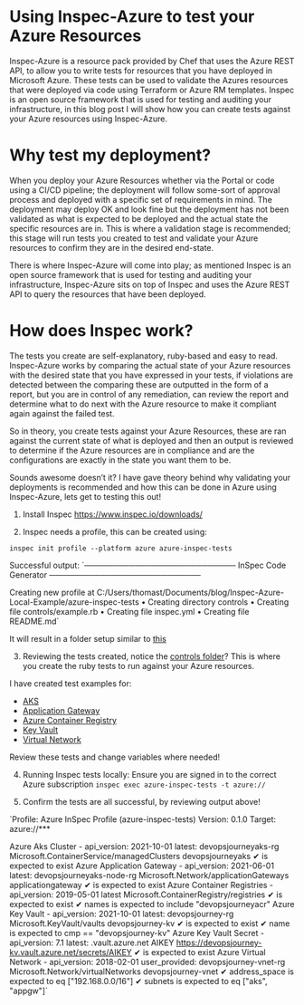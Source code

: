 # Using Inspec-Azure to test your Azure Resources

Inspec-Azure is a resource pack provided by Chef that uses the Azure REST API, to allow you to write tests for resources that you have deployed in Microsoft Azure. These tests can be used to validate the Azures resources that were deployed via code using Terraform or Azure RM templates. Inspec is an open source framework that is used for testing and auditing your infrastructure, in this blog post I will show how you can create tests against your Azure resources using Inspec-Azure.

# Why test my deployment?

When you deploy your Azure Resources whether via the Portal or code using a CI/CD pipeline; the deployment will follow some-sort of approval process and deployed with a specific set of requirements in mind. The deployment may deploy OK and look fine but the deployment has not been validated as what is expected to be deployed and the actual state the specific resources are in. This is where a validation stage is recommended; this stage will run tests you created to test and validate your Azure resources to confirm they are in the desired end-state.

There is where Inspec-Azure will come into play; as mentioned Inspec is an open source framework that is used for testing and auditing your infrastructure, Inspec-Azure sits on top of Inspec and uses the Azure REST API to query the resources that have been deployed.

# How does Inspec work?

The tests you create are self-explanatory, ruby-based and easy to read. Inspec-Azure works by comparing the actual state of your Azure resources with the desired state that you have expressed in your tests, if violations are detected between the comparing these are outputted in the form of a report, but you are in control of any remediation, can review the report and determine what to do next with the Azure resource to make it compliant again against the failed test.

So in theory, you create tests against your Azure Resources, these are ran against the current state of what is deployed and then an output is reviewed to determine if the Azure resources are in compliance and are the configurations are exactly in the state you want them to be.

Sounds awesome doesn’t it? I have gave theory behind why validating your deployments is recommended and how this can be done in Azure using Inspec-Azure, lets get to testing this out!

1. Install Inspec 
https://www.inspec.io/downloads/

2. Inspec needs a profile, this can be created using:

`inspec init profile --platform azure azure-inspec-tests`

Successful output:
`─────────────────────────── InSpec Code Generator ───────────────────────────
 
Creating new profile at C:/Users/thomast/Documents/blog/Inspec-Azure-Local-Example/azure-inspec-tests
 • Creating directory controls
 • Creating file controls/example.rb
 • Creating file inspec.yml
 • Creating file README.md`

It will result in a folder setup similar to [this](https://github.com/thomast1906/DevOps-Journey-Using-Azure-DevOps/tree/main/labs/6-Testing-Infrastructure/azure-inspec-tests)

3. Reviewing the tests created, notice the [controls folder](https://github.com/thomast1906/DevOps-Journey-Using-Azure-DevOps/tree/lab6-testing-infrastructure/labs/6-Testing-Infrastructure/azure-inspec-tests/controls)? This is where you create the ruby tests to run against your Azure resources. 

I have created test examples for:
- [AKS](https://github.com/thomast1906/DevOps-Journey-Using-Azure-DevOps/blob/main/labs/6-Testing-Infrastructure/azure-inspec-tests/controls/azure_aks_cluster.rb)
- [Application Gateway](https://github.com/thomast1906/DevOps-Journey-Using-Azure-DevOps/blob/main/labs/6-Testing-Infrastructure/azure-inspec-tests/controls/azure_application_gateway.rb)
- [Azure Container Registry](https://github.com/thomast1906/DevOps-Journey-Using-Azure-DevOps/blob/main/labs/6-Testing-Infrastructure/azure-inspec-tests/controls/azure_container_registry.rb)
- [Key Vault](https://github.com/thomast1906/DevOps-Journey-Using-Azure-DevOps/blob/main/labs/6-Testing-Infrastructure/azure-inspec-tests/controls/azure_key_vault.rb)
- [Virtual Network](https://github.com/thomast1906/DevOps-Journey-Using-Azure-DevOps/blob/main/labs/6-Testing-Infrastructure/azure-inspec-tests/controls/azure_virtual_network.rb)

Review these tests and change variables where needed!

4. Running Inspec tests locally:
Ensure you are signed in to the correct Azure subscription
`inspec exec azure-inspec-tests -t azure://`

5. Confirm the tests are all successful, by reviewing output above!

`Profile: Azure InSpec Profile (azure-inspec-tests)
Version: 0.1.0
Target:  azure://***

  Azure Aks Cluster - api_version: 2021-10-01 latest: devopsjourneyaks-rg Microsoft.ContainerService/managedClusters devopsjourneyaks
     ✔  is expected to exist
  Azure Application Gateway - api_version: 2021-06-01 latest: devopsjourneyaks-node-rg Microsoft.Network/applicationGateways applicationgateway
     ✔  is expected to exist
  Azure Container Registries - api_version: 2019-05-01 latest Microsoft.ContainerRegistry/registries
     ✔  is expected to exist
     ✔  names is expected to include "devopsjourneyacr"
  Azure Key Vault - api_version: 2021-10-01 latest: devopsjourney-rg Microsoft.KeyVault/vaults devopsjourney-kv
     ✔  is expected to exist
     ✔  name is expected to cmp == "devopsjourney-kv"
  Azure Key Vault Secret - api_version: 7.1 latest: .vault.azure.net AIKEY https://devopsjourney-kv.vault.azure.net/secrets/AIKEY
     ✔  is expected to exist
  Azure Virtual Network - api_version: 2018-02-01 user_provided: devopsjourney-vnet-rg Microsoft.Network/virtualNetworks devopsjourney-vnet
     ✔  address_space is expected to eq ["192.168.0.0/16"]
     ✔  subnets is expected to eq ["aks", "appgw"]`




